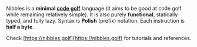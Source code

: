 Nibbles is a **minimal [code golf](https://en.wikipedia.org/wiki/Code_golf)** language (it aims to be good at code golf while remaining relatively simple). It is also purely **functional**, statically typed, and fully lazy. Syntax is **Polish** (prefix) notation. Each instruction is **half a byte**.

Check [https://nibbles.golf](https://nibbles.golf) for tutorials and references.
